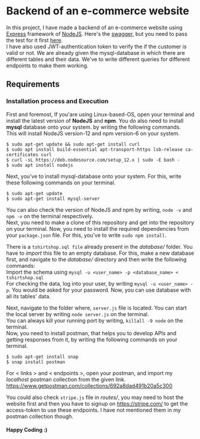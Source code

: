 # Backend of an e-commerce website
In this project, I have made a backend of an e-commerce website using [Express](https://expressjs.com/) framework of [NodeJS](https://nodejs.org). Here's the [swagger](https://backendapi.turing.com/docs), but you need to pass the test for it first [here](https://turing.ly/dashboard/challenge). <br>
I have also used JWT-authentication token to verify the if the customer is valid or not.
We are already given the mysql-database in which there are different tables and their data. We've to write different queries for different endpoints to make them working.

## Requirements

### Installation process and Execution

First and foremost, If you'are using Linux-based-OS, open your terminal and install the latest version of **NodeJS** and **npm**. You
 do also need to install **mysql** database onto your system. by writing the following commands. <br>
This will install NodeJS version-12 and npm version-6 on your system.

```
$ sudo apt-get update && sudo apt-get install curl
$ sudo apt install build-essential apt-transport-https lsb-release ca-certificates curl
$ curl -sL https://deb.nodesource.com/setup_12.x | sudo -E bash -
$ sudo apt install nodejs
```

Next, you've to install mysql-database onto your system. For this, write these following commands on your terminal. <br>
```
$ sudo apt-get update
$ sudo apt-get install mysql-server
```

You can also check the version of NodeJS and npm by writing, `node -v` and `npm -v` on the terminal respectively. <br>
Next, you need to make a clone of this repository and get into the repository on your terminal. Now, you need to install the required dependencies from your `package.json` file. For this, you've to write `sudo npm install`. <br>

There is a `tshirtshop.sql file` already present in the *database/* folder. You have to *import* this file to an empty database. For this, make a new database first, and navigate to the *database/* directory and then write the following commands: <br>
Import the schema using `mysql -u <user_name> -p <database_name> < tshirtshop.sql`<br>
For checking the data, log into your user, by writing `mysql -u <user_name> -p`. You would be asked for your password. Now, you can use database with all its tables' data. <br> 

Next, navigate to the folder where, `server.js` file is located. You can start the local server by writing `node server.js` on the terminal. <br>
You can always kill your running port by writing, `killall -9 node` on the terminal. <br>
Now, you need to install postman, that helps you to develop APIs and getting responses from it, by writing the following commands on your terminal.
```
$ sudo apt-get install snap
$ snap install postman
```
For < links > and < endpoints >, open your postman, and import my *localhost* postman collection from the given link.<br>
https://www.getpostman.com/collections/692a8dad491b20a5c300

You could also check `stripe.js` file in *routes/*, you may need to host the website first and then you have to signup on https://stripe.com/ to get the access-token to use these endpoints. I have not mentioned them in my postman collection though. <br>

#### Happy Coding :)
